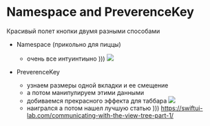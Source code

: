 # Namespace and PreverenceKey
Красивый полет кнопки двумя разными способами

- Namespace (прикольно для пиццы)
    - очень все интуинтиыно )))
<img src="https://github.com/ihValery/NamespaceAndPreverenceKey/blob/main/Images/Simulator%20Screen%20Recording%20-%20iPhone%2013%20Pro%20-%202022-05-06%20at%2005.52.37.gif"></a>

- PreverenceKey
    - узнаем размеры одной вкладки и ее смещение
    - а потом манипулируем этими данными
    - добиваемся прекрасного эффекта для таббара
<img src="https://github.com/ihValery/NamespaceAndPreverenceKey/blob/main/Images/Simulator%20Screen%20Recording%20-%20iPhone%2013%20Pro%20-%202022-05-05%20at%2022.52.38.gif"></a>
    - наигрался а потом нашел лучшую статью ))) https://swiftui-lab.com/communicating-with-the-view-tree-part-1/
